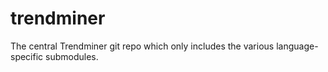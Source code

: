 trendminer
==========

The central Trendminer git repo which only includes the various language-specific submodules.

